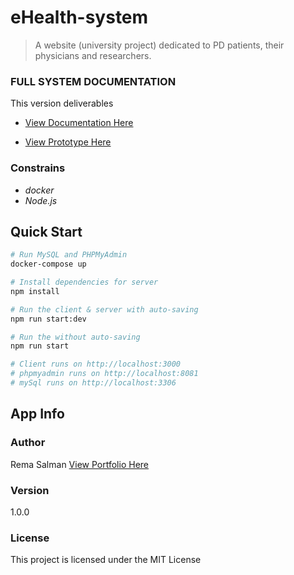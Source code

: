 # eHealth-system

> A website (university project) dedicated to PD patients, their physicians and researchers.

### FULL SYSTEM DOCUMENTATION
This version deliverables 

* [View Documentation Here](https://drive.google.com/file/d/1leMLoACpS-v45ZpHJbnjStX6JcRKJCWA/view?usp=sharing)

* [View Prototype Here]( https://youtu.be/24tcpv_Rln0)

### Constrains
* _docker_
* _Node.js_

## Quick Start

``` bash
# Run MySQL and PHPMyAdmin
docker-compose up

# Install dependencies for server
npm install

# Run the client & server with auto-saving
npm run start:dev

# Run the without auto-saving
npm run start

# Client runs on http://localhost:3000
# phpmyadmin runs on http://localhost:8081
# mySql runs on http://localhost:3306
```

## App Info

### Author

Rema Salman
[View Portfolio Here](https://www.behance.net/remasalmana998)

### Version

1.0.0

### License

This project is licensed under the MIT License
